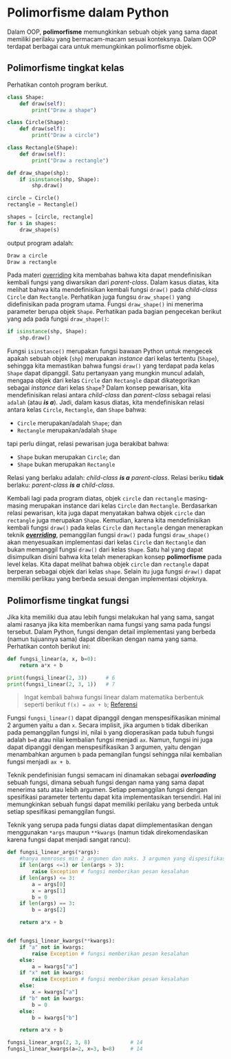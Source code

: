 # Polimorfisme dalam Python

Dalam OOP, **polimorfisme** memungkinkan sebuah objek yang sama dapat memiliki perilaku yang bermacam-macam sesuai konteksnya. Dalam OOP terdapat berbagai cara untuk memungkinkan polimorfisme objek.

## Polimorfisme tingkat kelas

Perhatikan contoh program berikut.

```Python
class Shape:
    def draw(self):
        print("Draw a shape")

class Circle(Shape):
    def draw(self):
        print("Draw a circle")

class Rectangle(Shape):
    def draw(self):
        print("Draw a rectangle")

def draw_shape(shp):
    if isinstance(shp, Shape):
        shp.draw()

circle = Circle()
rectangle = Rectangle()

shapes = [circle, rectangle]
for s in shapes:
    draw_shape(s)
```

output program adalah:

```bash
Draw a circle
Draw a rectangle
```

Pada materi [overriding](02_python_overriding.md) kita membahas bahwa kita dapat mendefinisikan kembali fungsi yang diwarsikan dari *parent-class*. Dalam kasus diatas, kita melihat bahwa kita mendefinisikan kembali fungsi `draw()` pada *child-class* `Circle` dan `Rectangle`. Perhatikan juga fungsu `draw_shape()` yang didefinisikan pada program utama. Fungsi `draw_shape()` ini menerima parameter berupa objek `Shape`. Perhatikan pada bagian pengecekan berikut yang ada pada fungsi `draw_shape()`:

```Python
if isinstance(shp, Shape):
    shp.draw()
```

Fungsi `isinstance()` merupakan fungsi bawaan Python untuk mengecek apakah sebuah objek (`shp`) merupakan *instance* dari kelas tertentu (`Shape`), sehingga kita memastikan bahwa fungsi `draw()` yang terdapat pada kelas `Shape` dapat dipanggil. Satu pertanyaan yang mungkin muncul adalah, mengapa objek dari kelas `Circle` dan `Rectangle` dapat dikategorikan sebagai *instance* dari kelas `Shape`? Dalam konsep pewarisan, kita mendefinisikan relasi antara *child-class* dan *parent-class* sebagai relasi `adalah` (atau ***is a***). Jadi, dalam kasus diatas, kita mendefinisikan relasi antara kelas `Circle`, `Rectangle`, dan `Shape` bahwa:

- `Circle` merupakan/adalah `Shape`; dan
- `Rectangle` merupakan/adalah `Shape`

tapi perlu diingat, relasi pewarisan juga berakibat bahwa:

- `Shape` bukan merupakan `Circle`; dan
- `Shape` bukan merupakan `Rectangle`

Relasi yang berlaku adalah: *child-class* ***is a*** *parent-class*. Relasi beriku **tidak** berlaku: *parent-class* ***is a*** *child-class*.

Kembali lagi pada program diatas, objek `circle` dan `rectangle` masing-masing merupakan instance dari kelas `Circle` dan `Rectangle`. Berdasarkan relasi pewarisan, kita juga dapat menyatakan bahwa objek `circle` dan `rectangle` juga merupakan `Shape`. Kemudian, karena kita mendefinisikan kembali fungsi `draw()` pada kelas `Circle` dan `Rectangle` dengan menerapkan teknik [***overriding***](02_python_overriding.md), pemanggilan fungsi `draw()` pada fungsi `draw_shape()` akan menyesuaikan implementasi dari kelas `Circle` dan `Rectangle` dan bukan memanggil fungsi `draw()` dari kelas `Shape`. Satu hal yang dapat disimpulkan disini bahwa kita telah menerapkan konsep **polimorfisme** pada level kelas. Kita dapat melihat bahwa objek `circle` dan `rectangle` dapat berperan sebagai objek dari kelas `shape`. Selain itu juga fungsi `draw()` dapat memiliki perlikau yang berbeda sesuai dengan implementasi objeknya.

## Polimorfisme tingkat fungsi

Jika kita memiliki dua atau lebih fungsi melakukan hal yang sama, sangat alami rasanya jika kita memberikan nama fungsi yang sama pada fungsi tersebut. Dalam Python, fungsi dengan detail implementasi yang berbeda (namun tujuannya sama) dapat diberikan dengan nama yang sama. Perhatikan contoh berikut ini:

```Python
def fungsi_linear(a, x, b=0):
    return a*x + b

print(fungsi_linear(2, 3))      # 6
print(fungsi_linear(2, 3, 1))   # 7
```

> Ingat kembali bahwa fungsi linear dalam matematika berbentuk seperti berikut `f(x) = ax + b`; [Referensi](https://en.wikipedia.org/wiki/Linear_function)

Fungsi `fungsi_linear()` dapat dipanggil dengan menspesifikasikan minimal 2 argumen yaitu `a` dan `x`. Secara implisit, jika argumen `b` tidak diberikan pada pemanggilan fungsi ini, nilai `b` yang dioperasikan pada tubuh fungsi adalah `b=0` atau nilai kembalian fungsi menjadi `ax`. Namun, fungsi ini juga dapat dipanggil dengan menspesifikasikan 3 argumen, yaitu dengan menambahkan argumen `b` pada pemangilan fungsi sehingga nilai kembalian fungsi menjadi `ax + b`.

Teknik pendefinisian fungsi semacam ini dinamakan sebagai ***overloading*** sebuah fungsi, dimana sebuah fungsi dengan nama yang sama dapat menerima satu atau lebih argumen. Setiap pemanggilan fungsi dengan spesifikasi parameter tertentu dapat kita implementasikan tersendiri. Hal ini memungkinkan sebuah fungsi dapat memiliki perilaku yang berbeda untuk setiap spesifikasi pemanggilan fungsi.

Teknik yang serupa pada fungsi diatas dapat diimplementasikan dengan menggunakan `*args` maupun `**kwargs` (namun tidak direkomendasikan karena fungsi dapat menjadi sangat rancu):

```Python
def fungsi_linear_args(*args):
    #hanya memroses min 2 argumen dan maks. 3 argumen yang dispesifikasikan
    if len(args <=1) or len(args > 3):
        raise Exception # fungsi memberikan pesan kesalahan
    if len(args) <= 3:    
        a = args[0]
        x = args[1]
        b = 0
    if len(args) == 3:
        b = args[2]

    return a*x + b


def fungsi_linear_kwargs(**kwargs):
    if "a" not in kwargs:
        raise Exception # fungsi memberikan pesan kesalahan
    else:
        a = kwargs["a"]
    if "x" not in kwargs:
        raise Exception # fungsi memberikan pesan kesalahan
    else:
        x = kwargs["a"]
    if "b" not in kwargs:
        b = 0
    else:
        b = kwargs["b"]

    return a*x + b

fungsi_linear_args(2, 3, 8)             # 14
fungsi_linear_kwargs(a=2, x=3, b=8)     # 14
```
